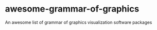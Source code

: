 # awesome-grammar-of-graphics
An awesome list of grammar of graphics visualization software packages
